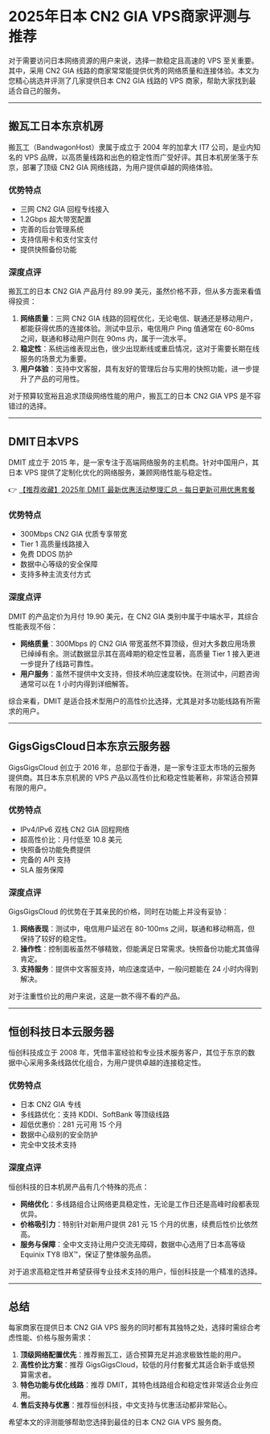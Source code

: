 # 2025年日本 CN2 GIA VPS商家评测与推荐

对于需要访问日本网络资源的用户来说，选择一款稳定且高速的 VPS 至关重要。其中，采用 CN2 GIA 线路的商家常常能提供优秀的网络质量和连接体验。本文为您精心挑选并评测了几家提供日本 CN2 GIA 线路的 VPS 商家，帮助大家找到最适合自己的服务。

---

## 搬瓦工日本东京机房

搬瓦工（BandwagonHost）隶属于成立于 2004 年的加拿大 IT7 公司，是业内知名的 VPS 品牌，以高质量线路和出色的稳定性而广受好评。其日本机房坐落于东京，部署了顶级 CN2 GIA 网络线路，为用户提供卓越的网络体验。

### **优势特点**
- 三网 CN2 GIA 回程专线接入
- 1.2Gbps 超大带宽配置
- 完善的后台管理系统
- 支持信用卡和支付宝支付
- 提供快照备份功能

### **深度点评**
搬瓦工的日本 CN2 GIA 产品月付 89.99 美元，虽然价格不菲，但从多方面来看值得投资：

1. **网络质量**：三网 CN2 GIA 线路的回程优化，无论电信、联通还是移动用户，都能获得优质的连接体验。测试中显示，电信用户 Ping 值通常在 60-80ms 之间，联通和移动用户则在 90ms 内，属于一流水平。
2. **稳定性**：系统运维表现出色，很少出现断线或重启情况，这对于需要长期在线服务的场景尤为重要。
3. **用户体验**：支持中文客服，具有友好的管理后台与实用的快照功能，进一步提升了产品的可用性。

对于预算较宽裕且追求顶级网络性能的用户，搬瓦工的日本 CN2 GIA VPS 是不容错过的选择。

---

## DMIT日本VPS

DMIT 成立于 2015 年，是一家专注于高端网络服务的主机商。针对中国用户，其日本 VPS 提供了定制化优化的网络服务，兼顾网络性能与稳定性。

👉 [【推荐收藏】2025年 DMIT 最新优惠活动整理汇总 - 每日更新可用优惠套餐](https://bit.ly/dmit_coupon)

### **优势特点**
- 300Mbps CN2 GIA 优质专享带宽
- Tier 1 高质量线路接入
- 免费 DDOS 防护
- 数据中心等级的安全保障
- 支持多种主流支付方式

### **深度点评**
DMIT 的产品定价为月付 19.90 美元，在 CN2 GIA 类别中属于中端水平，其综合性能表现不俗：

- **网络质量**：300Mbps 的 CN2 GIA 带宽虽然不算顶级，但对大多数应用场景已绰绰有余。测试数据显示其在高峰期的稳定性显著，高质量 Tier 1 接入更进一步提升了线路可靠性。
- **用户服务**：虽然不提供中文支持，但技术响应速度较快。在测试中，问题咨询通常可以在 1 小时内得到详细解答。

综合来看，DMIT 是适合技术型用户的高性价比选择，尤其是对多功能线路有所需求的用户。

---

## GigsGigsCloud日本东京云服务器

GigsGigsCloud 创立于 2016 年，总部位于香港，是一家专注亚太市场的云服务提供商。其日本东京机房的 VPS 产品以高性价比和稳定性能著称，非常适合预算有限的用户。

### **优势特点**
- IPv4/IPv6 双栈 CN2 GIA 回程网络
- 超高性价比：月付低至 10.8 美元
- 快照备份功能免费提供
- 完备的 API 支持
- SLA 服务保障

### **深度点评**
GigsGigsCloud 的优势在于其亲民的价格，同时在功能上并没有妥协：

1. **网络表现**：测试中，电信用户延迟在 80-100ms 之间，联通和移动稍高，但保持了较好的稳定性。
2. **操作性**：控制面板虽然不够精致，但能满足日常需求。快照备份功能尤其值得肯定。
3. **支持服务**：提供中文客服支持，响应速度适中，一般问题能在 24 小时内得到解决。

对于注重性价比的用户来说，这是一款不得不看的产品。

---

## 恒创科技日本云服务器

恒创科技成立于 2008 年，凭借丰富经验和专业技术服务客户，其位于东京的数据中心采用多条线路优化组合，为用户提供卓越的连接稳定性。

### **优势特点**
- 日本 CN2 GIA 专线
- 多线路优化：支持 KDDI、SoftBank 等顶级线路
- 超低优惠价：281 元可用 15 个月
- 数据中心级别的安全防护
- 完全中文技术支持

### **深度点评**
恒创科技的日本机房产品有几个特殊的亮点：

- **网络优化**：多线路组合让网络更具稳定性，无论是工作日还是高峰时段都表现优异。
- **价格吸引力**：特别针对新用户提供 281 元 15 个月的优惠，续费后性价比依然高。
- **服务与保障**：全中文支持让用户交流无障碍，数据中心选用了日本高等级 Equinix TY8 IBX™，保证了整体服务品质。

对于追求高稳定性并希望获得专业技术支持的用户，恒创科技是一个精准的选择。

---

## 总结

每家商家在提供日本 CN2 GIA VPS 服务的同时都有其独特之处，选择时需综合考虑性能、价格与服务需求：

1. **顶级网络配置优先**：推荐搬瓦工，适合预算充足并追求极致性能的用户。
2. **高性价比方案**：推荐 GigsGigsCloud，较低的月付套餐尤其适合新手或低预算需求者。
3. **特色功能与优化线路**：推荐 DMIT，其特色线路组合和稳定性非常适合业务应用。
4. **售后支持与优惠**：推荐恒创科技，中文支持与优惠活动都非常贴心。

希望本文的评测能够帮助您选择到最佳的日本 CN2 GIA VPS 服务商。